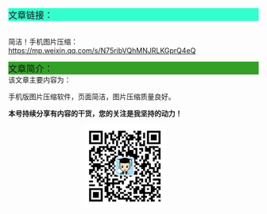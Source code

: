 <div style="background-color:#33ffcc;font-size:18px">文章链接：</div>

<br/>简洁！手机图片压缩：<a href="https://mp.weixin.qq.com/s/N75ribVQhMNJRLKGprQ4eQ" target="_blank" >https://mp.weixin.qq.com/s/N75ribVQhMNJRLKGprQ4eQ</a>



<div style="background-color:RGB(52,160,40);font-size:18px">文章简介：</div>
该文章主要内容为：

手机版图片压缩软件，页面简洁，图片压缩质量良好。

**本号持续分享有内容的干货，您的关注是我坚持的动力！**

<img src="./_assets/clip_image002.jpg" style="width:33%;margin-left:30%" />

